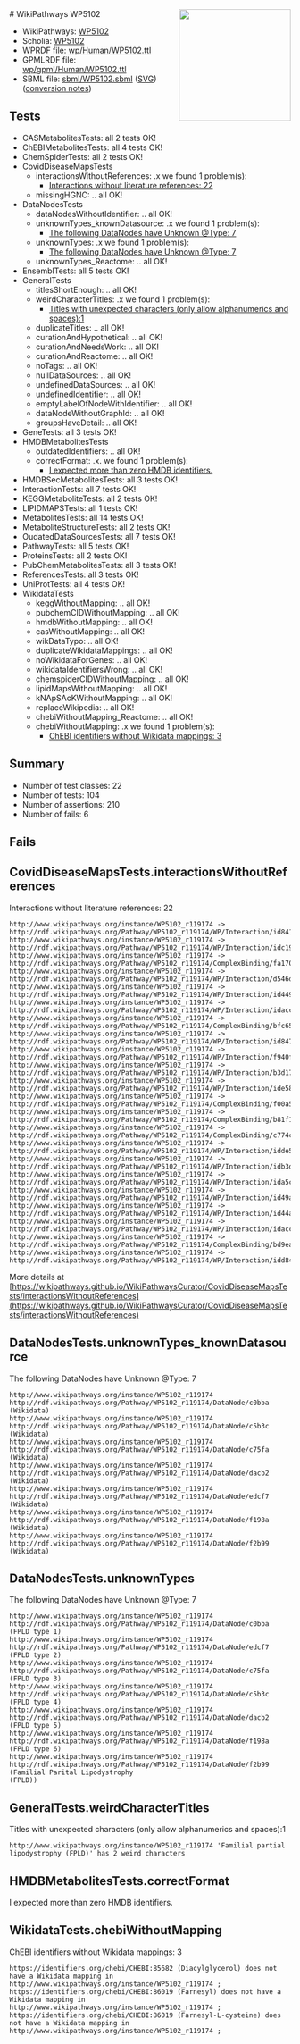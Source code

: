 <img style="float: right; width: 200px" src="../logo.png" />
# WikiPathways WP5102

* WikiPathways: [WP5102](https://identifiers.org/wikipathways:WP5102)
* Scholia: [WP5102](https://scholia.toolforge.org/wikipathways/WP5102)
* WPRDF file: [wp/Human/WP5102.ttl](../wp/Human/WP5102.ttl)
* GPMLRDF file: [wp/gpml/Human/WP5102.ttl](../wp/gpml/Human/WP5102.ttl)
* SBML file: [sbml/WP5102.sbml](../sbml/WP5102.sbml) ([SVG](../sbml/WP5102.svg)) ([conversion notes](../sbml/WP5102.txt))

## Tests
* CASMetabolitesTests: all 2 tests OK!
* ChEBIMetabolitesTests: all 4 tests OK!
* ChemSpiderTests: all 2 tests OK!
* CovidDiseaseMapsTests
    * interactionsWithoutReferences: .x we found 1 problem(s):
        * [Interactions without literature references: 22](#9701cd02)
    * missingHGNC: .. all OK!
* DataNodesTests
    * dataNodesWithoutIdentifier: .. all OK!
    * unknownTypes_knownDatasource: .x we found 1 problem(s):
        * [The following DataNodes have Unknown @Type: 7](#904516dc)
    * unknownTypes: .x we found 1 problem(s):
        * [The following DataNodes have Unknown @Type: 7](#839973e5)
    * unknownTypes_Reactome: .. all OK!
* EnsemblTests: all 5 tests OK!
* GeneralTests
    * titlesShortEnough: .. all OK!
    * weirdCharacterTitles: .x we found 1 problem(s):
        * [Titles with unexpected characters (only allow alphanumerics and spaces):1](#fda87b3f)
    * duplicateTitles: .. all OK!
    * curationAndHypothetical: .. all OK!
    * curationAndNeedsWork: .. all OK!
    * curationAndReactome: .. all OK!
    * noTags: .. all OK!
    * nullDataSources: .. all OK!
    * undefinedDataSources: .. all OK!
    * undefinedIdentifier: .. all OK!
    * emptyLabelOfNodeWithIdentifier: .. all OK!
    * dataNodeWithoutGraphId: .. all OK!
    * groupsHaveDetail: .. all OK!
* GeneTests: all 3 tests OK!
* HMDBMetabolitesTests
    * outdatedIdentifiers: .. all OK!
    * correctFormat: .x. we found 1 problem(s):
        * [I expected more than zero HMDB identifiers.](#ad154c1e)
* HMDBSecMetabolitesTests: all 3 tests OK!
* InteractionTests: all 7 tests OK!
* KEGGMetaboliteTests: all 2 tests OK!
* LIPIDMAPSTests: all 1 tests OK!
* MetabolitesTests: all 14 tests OK!
* MetaboliteStructureTests: all 2 tests OK!
* OudatedDataSourcesTests: all 7 tests OK!
* PathwayTests: all 5 tests OK!
* ProteinsTests: all 2 tests OK!
* PubChemMetabolitesTests: all 3 tests OK!
* ReferencesTests: all 3 tests OK!
* UniProtTests: all 4 tests OK!
* WikidataTests
    * keggWithoutMapping: .. all OK!
    * pubchemCIDWithoutMapping: .. all OK!
    * hmdbWithoutMapping: .. all OK!
    * casWithoutMapping: .. all OK!
    * wikDataTypo: .. all OK!
    * duplicateWikidataMappings: .. all OK!
    * noWikidataForGenes: .. all OK!
    * wikidataIdentifiersWrong: .. all OK!
    * chemspiderCIDWithoutMapping: .. all OK!
    * lipidMapsWithoutMapping: .. all OK!
    * kNApSAcKWithoutMapping: .. all OK!
    * replaceWikipedia: .. all OK!
    * chebiWithoutMapping_Reactome: .. all OK!
    * chebiWithoutMapping: .x we found 1 problem(s):
        * [ChEBI identifiers without Wikidata mappings: 3](#a8d554cf)


## Summary

* Number of test classes: 22
* Number of tests: 104
* Number of assertions: 210
* Number of fails: 6

## Fails

<a name="9701cd02" />

## CovidDiseaseMapsTests.interactionsWithoutReferences

Interactions without literature references: 22
```
http://www.wikipathways.org/instance/WP5102_r119174 -> http://rdf.wikipathways.org/Pathway/WP5102_r119174/WP/Interaction/id84108c19
http://www.wikipathways.org/instance/WP5102_r119174 -> http://rdf.wikipathways.org/Pathway/WP5102_r119174/WP/Interaction/idc19c4d9
http://www.wikipathways.org/instance/WP5102_r119174 -> http://rdf.wikipathways.org/Pathway/WP5102_r119174/ComplexBinding/fa170
http://www.wikipathways.org/instance/WP5102_r119174 -> http://rdf.wikipathways.org/Pathway/WP5102_r119174/WP/Interaction/d546d
http://www.wikipathways.org/instance/WP5102_r119174 -> http://rdf.wikipathways.org/Pathway/WP5102_r119174/WP/Interaction/id44928fbe
http://www.wikipathways.org/instance/WP5102_r119174 -> http://rdf.wikipathways.org/Pathway/WP5102_r119174/WP/Interaction/idacc71773_1
http://www.wikipathways.org/instance/WP5102_r119174 -> http://rdf.wikipathways.org/Pathway/WP5102_r119174/ComplexBinding/bfc65
http://www.wikipathways.org/instance/WP5102_r119174 -> http://rdf.wikipathways.org/Pathway/WP5102_r119174/WP/Interaction/id84749d79
http://www.wikipathways.org/instance/WP5102_r119174 -> http://rdf.wikipathways.org/Pathway/WP5102_r119174/WP/Interaction/f940f
http://www.wikipathways.org/instance/WP5102_r119174 -> http://rdf.wikipathways.org/Pathway/WP5102_r119174/WP/Interaction/b3d17
http://www.wikipathways.org/instance/WP5102_r119174 -> http://rdf.wikipathways.org/Pathway/WP5102_r119174/WP/Interaction/ide5852a48
http://www.wikipathways.org/instance/WP5102_r119174 -> http://rdf.wikipathways.org/Pathway/WP5102_r119174/ComplexBinding/f00a5
http://www.wikipathways.org/instance/WP5102_r119174 -> http://rdf.wikipathways.org/Pathway/WP5102_r119174/ComplexBinding/b81f1
http://www.wikipathways.org/instance/WP5102_r119174 -> http://rdf.wikipathways.org/Pathway/WP5102_r119174/ComplexBinding/c774c
http://www.wikipathways.org/instance/WP5102_r119174 -> http://rdf.wikipathways.org/Pathway/WP5102_r119174/WP/Interaction/idde511b8
http://www.wikipathways.org/instance/WP5102_r119174 -> http://rdf.wikipathways.org/Pathway/WP5102_r119174/WP/Interaction/idb3d696c3
http://www.wikipathways.org/instance/WP5102_r119174 -> http://rdf.wikipathways.org/Pathway/WP5102_r119174/WP/Interaction/ida5c183f1
http://www.wikipathways.org/instance/WP5102_r119174 -> http://rdf.wikipathways.org/Pathway/WP5102_r119174/WP/Interaction/id49a5a541
http://www.wikipathways.org/instance/WP5102_r119174 -> http://rdf.wikipathways.org/Pathway/WP5102_r119174/WP/Interaction/id44a96d40
http://www.wikipathways.org/instance/WP5102_r119174 -> http://rdf.wikipathways.org/Pathway/WP5102_r119174/WP/Interaction/idacc71773_2
http://www.wikipathways.org/instance/WP5102_r119174 -> http://rdf.wikipathways.org/Pathway/WP5102_r119174/ComplexBinding/bd9ea
http://www.wikipathways.org/instance/WP5102_r119174 -> http://rdf.wikipathways.org/Pathway/WP5102_r119174/WP/Interaction/idd841568d
```

More details at [https://wikipathways.github.io/WikiPathwaysCurator/CovidDiseaseMapsTests/interactionsWithoutReferences](https://wikipathways.github.io/WikiPathwaysCurator/CovidDiseaseMapsTests/interactionsWithoutReferences)

<a name="904516dc" />

## DataNodesTests.unknownTypes_knownDatasource

The following DataNodes have Unknown @Type: 7
```
http://www.wikipathways.org/instance/WP5102_r119174 http://rdf.wikipathways.org/Pathway/WP5102_r119174/DataNode/c0bba (Wikidata)
http://www.wikipathways.org/instance/WP5102_r119174 http://rdf.wikipathways.org/Pathway/WP5102_r119174/DataNode/c5b3c (Wikidata)
http://www.wikipathways.org/instance/WP5102_r119174 http://rdf.wikipathways.org/Pathway/WP5102_r119174/DataNode/c75fa (Wikidata)
http://www.wikipathways.org/instance/WP5102_r119174 http://rdf.wikipathways.org/Pathway/WP5102_r119174/DataNode/dacb2 (Wikidata)
http://www.wikipathways.org/instance/WP5102_r119174 http://rdf.wikipathways.org/Pathway/WP5102_r119174/DataNode/edcf7 (Wikidata)
http://www.wikipathways.org/instance/WP5102_r119174 http://rdf.wikipathways.org/Pathway/WP5102_r119174/DataNode/f198a (Wikidata)
http://www.wikipathways.org/instance/WP5102_r119174 http://rdf.wikipathways.org/Pathway/WP5102_r119174/DataNode/f2b99 (Wikidata)
```

<a name="839973e5" />

## DataNodesTests.unknownTypes

The following DataNodes have Unknown @Type: 7
```
http://www.wikipathways.org/instance/WP5102_r119174 http://rdf.wikipathways.org/Pathway/WP5102_r119174/DataNode/c0bba (FPLD type 1)
http://www.wikipathways.org/instance/WP5102_r119174 http://rdf.wikipathways.org/Pathway/WP5102_r119174/DataNode/edcf7 (FPLD type 2)
http://www.wikipathways.org/instance/WP5102_r119174 http://rdf.wikipathways.org/Pathway/WP5102_r119174/DataNode/c75fa (FPLD type 3)
http://www.wikipathways.org/instance/WP5102_r119174 http://rdf.wikipathways.org/Pathway/WP5102_r119174/DataNode/c5b3c (FPLD type 4)
http://www.wikipathways.org/instance/WP5102_r119174 http://rdf.wikipathways.org/Pathway/WP5102_r119174/DataNode/dacb2 (FPLD type 5)
http://www.wikipathways.org/instance/WP5102_r119174 http://rdf.wikipathways.org/Pathway/WP5102_r119174/DataNode/f198a (FPLD type 6)
http://www.wikipathways.org/instance/WP5102_r119174 http://rdf.wikipathways.org/Pathway/WP5102_r119174/DataNode/f2b99 (Familial Parital Lipodystrophy
(FPLD))
```

<a name="fda87b3f" />

## GeneralTests.weirdCharacterTitles

Titles with unexpected characters (only allow alphanumerics and spaces):1
```
http://www.wikipathways.org/instance/WP5102_r119174 'Familial partial lipodystrophy (FPLD)' has 2 weird characters
```

<a name="ad154c1e" />

## HMDBMetabolitesTests.correctFormat

I expected more than zero HMDB identifiers.
<a name="a8d554cf" />

## WikidataTests.chebiWithoutMapping

ChEBI identifiers without Wikidata mappings: 3
```
https://identifiers.org/chebi/CHEBI:85682 (Diacylglycerol) does not have a Wikidata mapping in http://www.wikipathways.org/instance/WP5102_r119174 ; 
https://identifiers.org/chebi/CHEBI:86019 (Farnesyl) does not have a Wikidata mapping in http://www.wikipathways.org/instance/WP5102_r119174 ; 
https://identifiers.org/chebi/CHEBI:86019 (Farnesyl-L-cysteine) does not have a Wikidata mapping in http://www.wikipathways.org/instance/WP5102_r119174 ; 
```

